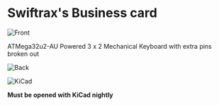 # Swiftrax's Business card
![Front](https://github.com/swiftrax/KeyboardCardEvent2020/blob/master/submissions/swiftrax/Images/Front3D.PNG)

ATMega32u2-AU Powered 3 x 2 Mechanical Keyboard with extra pins broken out

![Back](https://github.com/swiftrax/KeyboardCardEvent2020/blob/master/submissions/swiftrax/Images/Back3D.PNG)

![KiCad](https://github.com/swiftrax/KeyboardCardEvent2020/blob/master/submissions/swiftrax/Images/KiCad.PNG)

**Must be opened with KiCad nightly**
